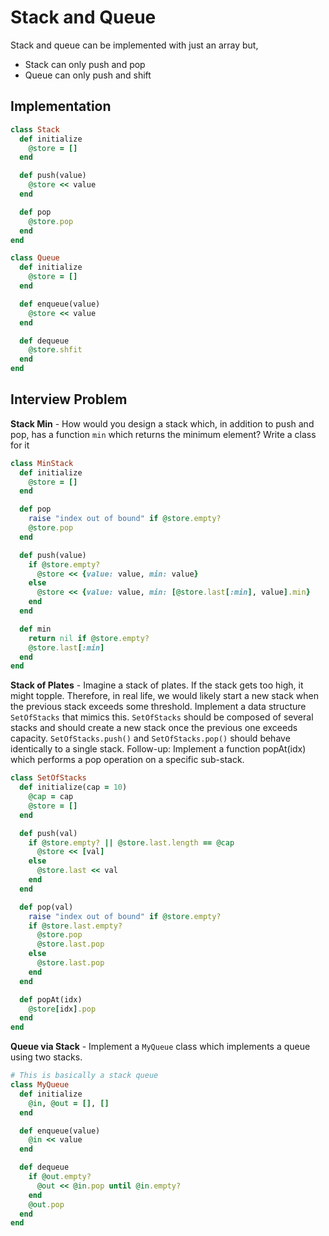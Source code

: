 # Stack and Queue
Stack and queue can be implemented with just an array but,
* Stack can only push and pop
* Queue can only push and shift

## Implementation
``` ruby
class Stack
  def initialize
    @store = []
  end

  def push(value)
    @store << value
  end

  def pop
    @store.pop
  end
end

class Queue
  def initialize
    @store = []
  end

  def enqueue(value)
    @store << value
  end

  def dequeue
    @store.shfit
  end
end
```
## Interview Problem

__Stack Min__ - How would you design a stack which, in addition to push and pop,
has a function `min` which returns the minimum element? Write a class for it
``` ruby
class MinStack
  def initialize
    @store = []
  end

  def pop
    raise "index out of bound" if @store.empty?
    @store.pop
  end

  def push(value)
    if @store.empty?
      @store << {value: value, min: value}
    else
      @store << {value: value, min: [@store.last[:min], value].min}
    end
  end

  def min
    return nil if @store.empty?
    @store.last[:min]
  end
end
```

__Stack of Plates__ - Imagine a stack of plates. If the stack gets too high,
it might topple. Therefore, in real life, we would likely start a new stack
when the previous stack exceeds some threshold. Implement a data structure
`SetOfStacks` that mimics this. `SetOfStacks` should be composed of several
stacks and should create a new stack once the previous one exceeds capacity.
`SetOfStacks.push()` and `SetOfStacks.pop()` should behave identically to
a single stack.
Follow-up: Implement a function popAt(idx) which performs a pop operation
on a specific sub-stack.

``` ruby
class SetOfStacks
  def initialize(cap = 10)
    @cap = cap
    @store = []
  end

  def push(val)
    if @store.empty? || @store.last.length == @cap
      @store << [val]
    else
      @store.last << val
    end
  end

  def pop(val)
    raise "index out of bound" if @store.empty?
    if @store.last.empty?
      @store.pop
      @store.last.pop
    else
      @store.last.pop
    end
  end

  def popAt(idx)
    @store[idx].pop
  end
end
```

__Queue via Stack__ - Implement a `MyQueue` class which implements a queue
using two stacks.
``` ruby
# This is basically a stack queue
class MyQueue
  def initialize
    @in, @out = [], []
  end

  def enqueue(value)
    @in << value
  end

  def dequeue
    if @out.empty?
      @out << @in.pop until @in.empty?
    end
    @out.pop
  end
end
```
